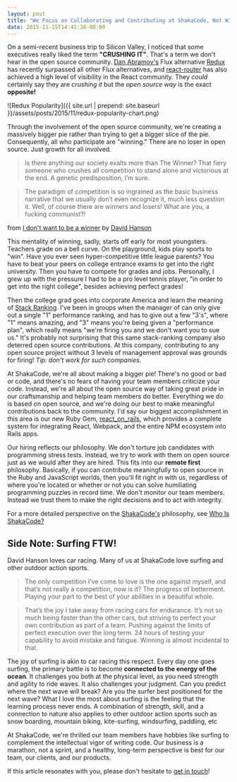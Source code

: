 ```yaml
---
layout: post
title: "We Focus on Collaborating and Contributing at ShakaCode, Not Winning"
date: 2015-11-15T14:41:38-08:00
---
```


On a semi-recent business trip to Silicon Valley, I noticed that some executives
really liked the term **"CRUSHING IT"**. That's a term we don't hear in the open
source community. [Dan Abramov's](https://twitter.com/dan_abramov) Flux
alternative [Redux](https://github.com/rackt/redux/) has recently surpassed all
other Flux alternatives, and
[react-router](https://github.com/rackt/react-router) has also achieved a high
level of visibility in the React community. They *could* certainly say they are
*crushing it* but the *open source way* is the exact **opposite!**

![Redux Popularity]({{ site.url | prepend: site.baseurl }}/assets/posts/2015/11/redux-popularity-chart.png)

Through the involvement of the open source community, we're creating a massively
bigger pie rather than trying to get a bigger slice of the pie. Consequently,
all who participate are "winning." There are no loser in open source. Just
growth for all involved.

> Is there anything our society exalts more than The Winner? That fiery someone
> who crushes all competition to stand alone and victorious at the end. A
> genetic predisposition, I’m sure.

> The paradigm of competition is so ingrained as the basic business narrative
> that we usually don’t even recognize it, much less question it. Well, of
> course there are winners and losers! What are you, a fucking communist?!

from [I don't want to be a winner](https://signalvnoise.com/posts/3977-i-dont-want-to-be-a-winner)
by [David Hanson](https://signalvnoise.com/writers/dhh)

This mentality of winning, sadly, starts off early for most youngsters. Teachers
grade on a bell curve. On the playground, kids play sports to "win". Have you
ever seen hyper-competitive little league parents? You have to beat your peers
on college entrance exams to get into the right university. Then you have to
compete for grades and jobs. Personally, I grew up with the pressure I had to be
a pro level tennis player, "in order to get into the right college", besides
achieving perfect grades!

Then the college grad goes into corporate America and learn the meaning of
[Stack Ranking](http://qz.com/320532/marissa-mayers-yahoo-is-a-case-study-in-the-toxic-nature-of-stack-ranking/).
I've been in groups when the manager of can only give out a single "1"
performance ranking, and has to give out a few "3's", where "1" means amazing,
and "3" means you're being given a "performance plan", which really means "we're
firing you and we don't want you to sue us." It's probably not surprising that
this same stack-ranking company also deterred open source contributions. At this
company, contributing to any open source project without 3 levels of management
approval was grounds for firing! *Tip: don't work for such companies.*

At ShakaCode, we're all about making a bigger pie! There's no good or bad or
code, and there's no fears of having your team members criticize your code.
Instead, we're all about the open source way of taking great pride in our
craftsmanship and helping team members do better. Everything we do is based on
open source, and we're doing our best to make meaningful contributions back to
the community. I'd say our biggest accomplishment in this area is our new Ruby
Gem, [react_on_rails](https://github.com/shakacode/react_on_rails), which
provides a complete system for integrating React, Webpack, and the entire NPM
ecosystem into Rails apps.

Our hiring reflects our philosophy. We don't torture job candidates with
programming stress tests. Instead, we try to work with them on open source just
as we would after they are hired. This fits into our **remote first**
philosophy. Basically, if you can contribute meaningfully to open source in the
Ruby and JavaScript worlds, then you'll fit right in with us, regardless of
where you're located or whether or not you can solve humiliating programming
puzzles in record time. We don't monitor our team members. Instead we trust them
to make the right decisions and to act with integrity.

For a more detailed perspective on the [ShakaCode's](http://www.shakacode.com/)
philosophy, see [Who Is ShakaCode?](/2015/09/17/who-is-shaka-code.html)

## Side Note: Surfing FTW!

David Hanson loves car racing. Many of us at ShakaCode love surfing and other
outdoor action sports.

> The only competition I’ve come to love is the one against myself, and that’s
> not really a competition, now is it? The progress of betterment. Playing your
> part to the best of your abilities in a beautiful whole.

> That’s the joy I take away from racing cars for endurance. It’s not so much
> being faster than the other cars, but striving to perfect your own
> contribution as part of a team. Pushing against the limits of perfect
> execution over the long term. 24 hours of testing your capability to avoid
> mistake and fatigue. Winning is almost incidental to that.

The joy of surfing is akin to car racing this respect. Every day one goes
surfing, the primary battle is to become **connected to the energy of the
ocean**. It challenges you both at the physical level, as you need strength and
agility to ride waves. It also challenges your judgment. Can you predict where
the next wave will break? Are you the surfer best positioned for the next wave?
What I love the most about surfing is the feeling that the learning process
never ends. A combination of strength, skill, and a connection to nature also
applies to other outdoor action sports such as snow boarding, mountain biking,
kite-surfing, windsurfing, paddling, etc

At ShakaCode, we're thrilled our team members have hobbies like surfing to
complement the intellectual vigor of writing code. Our business is a marathon,
not a sprint, and a healthy, long-term perspective is best for our team, our
clients, and our products.

If this article resonates with you, please don't hesitate to
[get in touch](mailto:contact@shakacode.com)!

